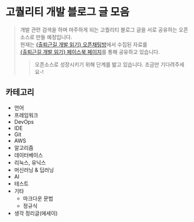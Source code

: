 # 고퀄리티 개발 블로그 글 모음
>개발 관련 검색을 하며 마주하게 되는 고퀄리티 블로그 글을 서로 공유하는 오픈소스로 만들 예정입니다.  
>현재는 [{출퇴근길 개발 읽기} 오픈채팅방](http://bit.ly/2QxBmW5)에서 수집된 자료를  
[{출퇴근길 개발 읽기} 페이스북 페이지](http://bit.ly/2zX6Zmo)를 통해 공유하고 있습니다.  
>>오픈소스로 성장시키기 위해 단계를 밞고 있습니다. 조금만 기다려주세요-!

## 카테고리
- 언어
- 프레임워크
- DevOps
- IDE
- Git
- AWS
- 알고리즘
- 데이터베이스
- 리눅스, 유닉스
- 머신러닝 & 딥러닝
- AI
- 테스트
- 기타
  - 마크다운 문법
  - 정규식
- 생각 정리글(에세이)

